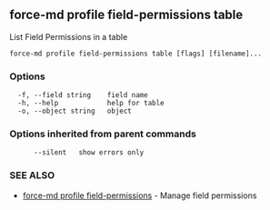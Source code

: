 ## force-md profile field-permissions table

List Field Permissions in a table

```
force-md profile field-permissions table [flags] [filename]...
```

### Options

```
  -f, --field string    field name
  -h, --help            help for table
  -o, --object string   object
```

### Options inherited from parent commands

```
      --silent   show errors only
```

### SEE ALSO

* [force-md profile field-permissions](force-md_profile_field-permissions.md)	 - Manage field permissions

